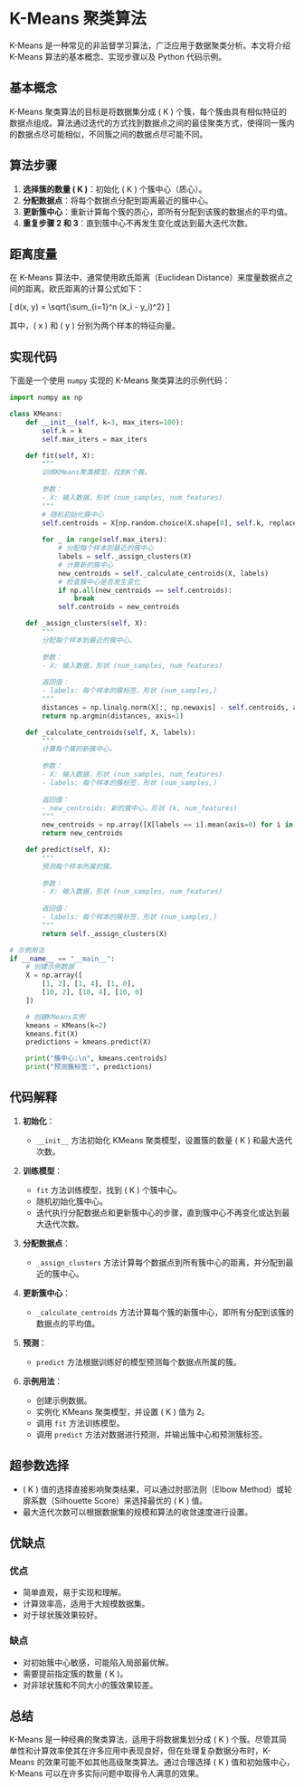 
# K-Means 聚类算法

K-Means 是一种常见的非监督学习算法，广泛应用于数据聚类分析。本文将介绍 K-Means 算法的基本概念、实现步骤以及 Python 代码示例。

## 基本概念

K-Means 聚类算法的目标是将数据集分成 \( K \) 个簇，每个簇由具有相似特征的数据点组成。算法通过迭代的方式找到数据点之间的最佳聚类方式，使得同一簇内的数据点尽可能相似，不同簇之间的数据点尽可能不同。

## 算法步骤

1. **选择簇的数量 \( K \)**：初始化 \( K \) 个簇中心（质心）。
2. **分配数据点**：将每个数据点分配到距离最近的簇中心。
3. **更新簇中心**：重新计算每个簇的质心，即所有分配到该簇的数据点的平均值。
4. **重复步骤 2 和 3**：直到簇中心不再发生变化或达到最大迭代次数。

## 距离度量

在 K-Means 算法中，通常使用欧氏距离（Euclidean Distance）来度量数据点之间的距离。欧氏距离的计算公式如下：

\[ d(x, y) = \sqrt{\sum_{i=1}^n (x_i - y_i)^2} \]

其中，\( x \) 和 \( y \) 分别为两个样本的特征向量。

## 实现代码

下面是一个使用 `numpy` 实现的 K-Means 聚类算法的示例代码：

```python
import numpy as np

class KMeans:
    def __init__(self, k=3, max_iters=100):
        self.k = k
        self.max_iters = max_iters

    def fit(self, X):
        """
        训练KMeans聚类模型，找到K个簇。
        
        参数：
        - X: 输入数据，形状 (num_samples, num_features)
        """
        # 随机初始化簇中心
        self.centroids = X[np.random.choice(X.shape[0], self.k, replace=False)]
        
        for _ in range(self.max_iters):
            # 分配每个样本到最近的簇中心
            labels = self._assign_clusters(X)
            # 计算新的簇中心
            new_centroids = self._calculate_centroids(X, labels)
            # 检查簇中心是否发生变化
            if np.all(new_centroids == self.centroids):
                break
            self.centroids = new_centroids

    def _assign_clusters(self, X):
        """
        分配每个样本到最近的簇中心。
        
        参数：
        - X: 输入数据，形状 (num_samples, num_features)
        
        返回值：
        - labels: 每个样本的簇标签，形状 (num_samples,)
        """
        distances = np.linalg.norm(X[:, np.newaxis] - self.centroids, axis=2)
        return np.argmin(distances, axis=1)

    def _calculate_centroids(self, X, labels):
        """
        计算每个簇的新簇中心。
        
        参数：
        - X: 输入数据，形状 (num_samples, num_features)
        - labels: 每个样本的簇标签，形状 (num_samples,)
        
        返回值：
        - new_centroids: 新的簇中心，形状 (k, num_features)
        """
        new_centroids = np.array([X[labels == i].mean(axis=0) for i in range(self.k)])
        return new_centroids

    def predict(self, X):
        """
        预测每个样本所属的簇。
        
        参数：
        - X: 输入数据，形状 (num_samples, num_features)
        
        返回值：
        - labels: 每个样本的簇标签，形状 (num_samples,)
        """
        return self._assign_clusters(X)

# 示例用法
if __name__ == "__main__":
    # 创建示例数据
    X = np.array([
        [1, 2], [1, 4], [1, 0],
        [10, 2], [10, 4], [10, 0]
    ])

    # 创建KMeans实例
    kmeans = KMeans(k=2)
    kmeans.fit(X)
    predictions = kmeans.predict(X)

    print("簇中心:\n", kmeans.centroids)
    print("预测簇标签:", predictions)
```

## 代码解释

1. **初始化**：
   - `__init__` 方法初始化 KMeans 聚类模型，设置簇的数量 \( K \) 和最大迭代次数。

2. **训练模型**：
   - `fit` 方法训练模型，找到 \( K \) 个簇中心。
   - 随机初始化簇中心。
   - 迭代执行分配数据点和更新簇中心的步骤，直到簇中心不再变化或达到最大迭代次数。

3. **分配数据点**：
   - `_assign_clusters` 方法计算每个数据点到所有簇中心的距离，并分配到最近的簇中心。

4. **更新簇中心**：
   - `_calculate_centroids` 方法计算每个簇的新簇中心，即所有分配到该簇的数据点的平均值。

5. **预测**：
   - `predict` 方法根据训练好的模型预测每个数据点所属的簇。

6. **示例用法**：
   - 创建示例数据。
   - 实例化 KMeans 聚类模型，并设置 \( K \) 值为 2。
   - 调用 `fit` 方法训练模型。
   - 调用 `predict` 方法对数据进行预测，并输出簇中心和预测簇标签。

## 超参数选择

- \( K \) 值的选择直接影响聚类结果，可以通过肘部法则（Elbow Method）或轮廓系数（Silhouette Score）来选择最优的 \( K \) 值。
- 最大迭代次数可以根据数据集的规模和算法的收敛速度进行设置。

## 优缺点

### 优点

- 简单直观，易于实现和理解。
- 计算效率高，适用于大规模数据集。
- 对于球状簇效果较好。

### 缺点

- 对初始簇中心敏感，可能陷入局部最优解。
- 需要提前指定簇的数量 \( K \)。
- 对非球状簇和不同大小的簇效果较差。

## 总结

K-Means 是一种经典的聚类算法，适用于将数据集划分成 \( K \) 个簇。尽管其简单性和计算效率使其在许多应用中表现良好，但在处理复杂数据分布时，K-Means 的效果可能不如其他高级聚类算法。通过合理选择 \( K \) 值和初始簇中心，K-Means 可以在许多实际问题中取得令人满意的效果。

